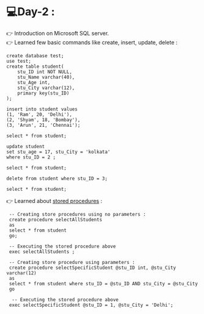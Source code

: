 # :computer:Day-2 :

:point_right: Introduction on Microsoft SQL server. <br>
:point_right: Learned few basic commands like create, insert, update, delete :

<!-- Working in MSSQL but wrote MySQL below to highlight the code. -->

``` MySQL 
create database test;
use test;
create table student(
	stu_ID int NOT NULL,
	stu_Name varchar(40),
	stu_Age int,
	stu_City varchar(12),
	primary key(stu_ID)
);

insert into student values
(1, 'Ram', 20, 'Delhi'),
(2, 'Shyam', 18, 'Bombay'),
(3, 'Arun', 21, 'Chennai');

select * from student; 

update student 
set stu_age = 17, stu_City = 'kolkata' 
where stu_ID = 2 ;

select * from student;

delete from student where stu_ID = 3;

select * from student;
```
:point_right: Learned about [stored procedures](https://www.w3schools.com/sql/sql_stored_procedures.asp) :
 
<!-- Working in MSSQL but wrote MySQL below to highlight the code. -->
 ```MySQL
  -- Creating store procedures using no parameters :
  create procedure selectAllStudents 
  as 
  select * from student
  go;
  
  -- Executing the stored procedure above 
  exec selectAllStudents ;
  
  -- Creating store procedure using parameters :
  create procedure selectSpecificStudent @stu_ID int, @stu_City varchar(12)
  as
  select * from student where stu_ID = @stu_ID AND stu_City = @stu_City
  go
  
   -- Executing the stored procedure above
  exec selectSpecificStudent @stu_ID = 1, @stu_City = 'Delhi';  
 ```
